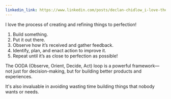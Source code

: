 ```yaml
---
linkedin_link: https://www.linkedin.com/posts/declan-chidlow_i-love-the-process-of-creating-and-refining-activity-7279284133246156800-aoh0
---
```


I love the process of creating and refining things to perfection!

1. Build something.
2. Put it out there.
3. Observe how it’s received and gather feedback.
4. Identify, plan, and enact action to improve it.
5. Repeat until it’s as close to perfection as possible!

The OODA (Observe, Orient, Decide, Act) loop is a powerful framework—not just for decision-making, but for building better products and experiences.

It's also invaluable in avoiding wasting time building things that nobody wants or needs.
